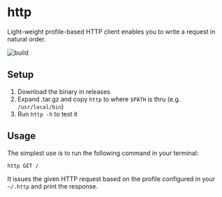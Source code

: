 # http
Light-weight profile-based HTTP client enables you to write a request in natural order.

![build](https://github.com/elasticsatch/http/actions/workflows/rust.yml/badge.svg)

## Setup 

1. Download the binary in releases
1. Expand .tar.gz and copy `http` to where `$PATH` is thru (e.g. `/usr/local/bin`)
1. Run `http -h` to test it

## Usage

The simplest use is to run the following command in your terminal: 

```
http GET /
```

It issues the given HTTP request based on the profile configured in your `~/.http` and print the response.

